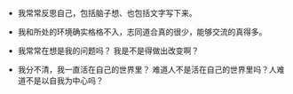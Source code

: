 - 我常常反思自己，包括脑子想、也包括文字写下来。



- 我和所处的环境确实格格不入，志同道合真的很少，能够交流的真得多。


- 我常常在想是我的问题吗？ 我是不是得做出改变啊？ 

- 我分不清，我一直活在自己的世界里？ 难道人不是活在自己的世界里吗？人难道不是以自我为中心吗？